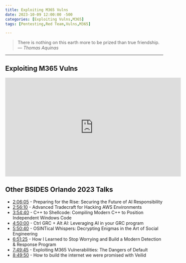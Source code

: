 ```yaml
---
title: Exploiting M365 Vulns
date: 2023-10-09 12:00:00 -500
categories: [Exploiting Vulns,M365]
tags: [Pentesting,Red Team,Vulns,M365]

---
```


> There is nothing on this earth more to be prized than true friendship.
> — <cite>Thomas Aquinas</cite>

---

## Exploiting M365 Vulns

<iframe width="560" height="315" src="https://www.youtube.com/embed/z3bMvf4Rh-M?si=kvw6NEvMdYDGm6Sd&amp;start=28203" title="YouTube video player" frameborder="0" allow="accelerometer; autoplay; clipboard-write; encrypted-media; gyroscope; picture-in-picture; web-share" allowfullscreen></iframe>


## Other BSIDES Orlando 2023 Talks
- [2:06:05](https://www.youtube.com/watch?v=z3bMvf4Rh-M&t=7565s) - Preparing for the Rise: Securing the Future of AI Responsibility
- [2:56:10](https://www.youtube.com/watch?v=z3bMvf4Rh-M&t=10570s) - Advanced Tradecraft for Hacking AWS Environments
- [3:54:40](https://www.youtube.com/watch?v=z3bMvf4Rh-M&t=14080s) - C++ to Shellcode: Compiling Modern C++ to Position Independent Windows Code 
- [4:50:00](https://www.youtube.com/watch?v=z3bMvf4Rh-M&t=17400s) - Ctrl GRC + Alt AI: Leveraging AI in your GRC program
- [5:50:40](https://www.youtube.com/watch?v=z3bMvf4Rh-M&t=21040s) - OSINTical Whispers: Decrypting Enigmas in the Art of Social Engineering
- [6:51:25](https://www.youtube.com/watch?v=z3bMvf4Rh-M&t=24685s) - How I Learned to Stop Worrying and Build a Modern Detection & Response Program
- [7:49:45](https://www.youtube.com/watch?v=z3bMvf4Rh-M&t=28185s) - Exploiting M365 Vulnerabilities: The Dangers of Default
- [8:49:50](https://www.youtube.com/watch?v=z3bMvf4Rh-M&t=31790s) - How to build the internet we were promised with Veilid

